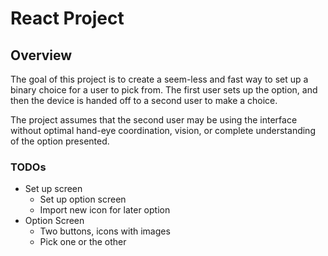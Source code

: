 # React Project

## Overview
The goal of this project is to create a seem-less and fast way to set up a binary choice for a user to pick from.
The first user sets up the option, and then the device is handed off to a second user to make a choice.

The project assumes that the second user may be using the interface without optimal hand-eye coordination, vision, or
complete understanding of the option presented.

### TODOs
- Set up screen
    - Set up option screen
    - Import new icon for later option
- Option Screen
    - Two buttons, icons with images
    - Pick one or the other